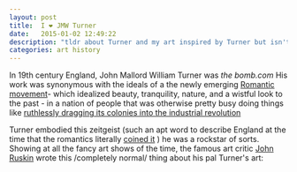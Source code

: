 ```yaml
---
layout: post
title:  I ❤ JMW Turner
date:   2015-01-02 12:49:22
description: "tldr about Turner and my art inspired by Turner but isn't as good"
categories: art history
---
```


In 19th century England, John Mallord William Turner was *the bomb.com*
His work was synonymous with the ideals of a the newly emerging [Romantic movement](https://www.youtube.com/watch?v=y2LelK5Kcoc)-
which idealized beauty, tranquility, nature, and a wistful look to the past - in a
nation of people that was otherwise pretty busy doing things like [ruthlessly dragging its colonies into the industrial revolution](https://www.youtube.com/watch?v=ADQCeC0tF0o)

Turner embodied this zeitgeist (such an apt word to describe England at the time that
the romantics literally [coined it](https://en.wikipedia.org/wiki/Zeitgeist) ) he was a rockstar of
sorts. Showing at all the fancy art shows of the time, the famous art critic [John Ruskin](http://www.tate.org.uk/art/artists/john-ruskin-465) wrote this /completely normal/
thing about his pal Turner's art:
